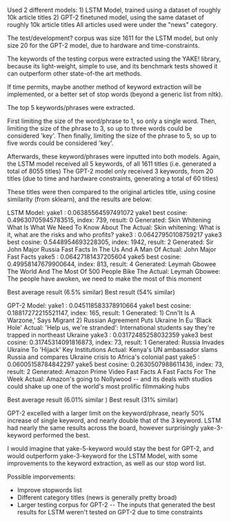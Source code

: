 Used 2 different models: 
    1) LSTM Model, trained using a dataset of roughly 10k article titles
    2) GPT-2 finetuned model, using the same dataset of roughly 10k article titles
All articles used were under the "news" category. 

The test/development? corpus was size 1611 for the LSTM model, but only size 20 for the GPT-2 model, due to hardware and time-constraints.

The keywords of the testing corpus were extracted using the YAKE! library, because its light-weight, simple to use, and its benchmark tests showed it can outperform other state-of-the art methods.

If time permits, maybe another method of keyword extraction will be implemented, or a better set of stop words (beyond a generic list from nltk).

The top 5 keywords/phrases were extracted.

First limiting the size of the word/phrase to 1, so only a single word.
Then, limiting the size of the phrase to 3, so up to three words could be considered 'key'.
Then finally, limiting the size of the phrase to 5, so up to five words could be considered 'key'.

Afterwards, these keyword/phrases were inputted into both models.
Again, the LSTM model received all 5 keywords, of all 1611 titles (i.e. generated a total of 8055 titles)
The GPT-2 model only received 3 keywords, from 20 titles (due to time and hardware constraints, generating a total of 60 titles)

These titles were then compared to the original articles title, using cosine similarity (from sklearn), and the results are below:

LSTM Model:
yake1 : 0.06385564597491072
yake1 best cosine: 0.49630705945783515, index: 739, result: 0
Generated: Skin Whitening What Is What We Need To Know About The
Actual: Skin whitening: What is it, what are the risks and who profits?
yake3 : 0.06427950108759217
yake3 best cosine: 0.5448954693228305, index: 1942, result: 2
Generated: Sir John Major Russia Fast Facts In The Us And A Man Of
Actual: John Major Fast Facts
yake5 : 0.06427181437205604
yake5 best cosine: 0.49958147679900644, index: 813, result: 4
Generated: Leymah Gbowee The World And The Most Of 500 People Bike The
Actual: Leymah Gbowee: The people have awoken, we need to make the most of this moment

Best average result (6.5% similar)
Best result (54% similar)

GPT-2 Model:
yake1 : 0.045118583378910664
yake1 best cosine: 0.18817272215521147, index: 165, result: 1
Generated: 1) Cnn'It Is A Warzone,' Says Migrant 2) Russian Agreement Puts Ukraine In Eu 'Black Hole'
Actual: 'Help us, we're stranded': International students say they're trapped in northeast Ukraine
yake3 : 0.03172485258032359
yake3 best cosine: 0.31745314091816873, index: 73, result: 1
Generated: Russia Invades Ukraine To 'Hijack' Key Institutions
Actual: Kenya's UN ambassador slams Russia and compares Ukraine crisis to Africa's colonial past
yake5 : 0.06005158784842297
yake5 best cosine: 0.2630507988611436, index: 73, result: 2
Generated: Amazon Prime Video Fast Facts A Fast Facts For The Week
Actual: Amazon's going to Nollywood -- and its deals with studios could shake up one of the world's most prolific filmmaking hubs

Best average result (6.01% similar )
Best result (31% similar)



GPT-2 excelled with a larger limit on the keyword/phrase, nearly 50% increase of single keyword, and nearly double that of the 3 keyword.
LSTM had nearly the same results across the board, however surprisingly yake-3-keyword performed the best.

I would imagine that yake-5-keyword would stay the best for GPT-2, and would outperform yake-3-keyword for the LSTM Model, with some improvements to the keyword extraction, as well as our stop word list.

Possible imporvements:
 - Improve stopwords list
 - Different category titles (news is generally pretty broad)
 - Larger testing corpus for GPT-2 -- The inputs that generated the best results for LSTM weren't tested on GPT-2 due to time constraints
 